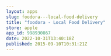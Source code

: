 ```yaml
---
layout: apps
slug: foodora---local-food-delivery
title: "foodora - Local Food Delivery"
store: apple
app_id: 998930867
date: 2022-10-31T13:40:18Z
published: 2015-09-10T10:31:21Z
---
```

